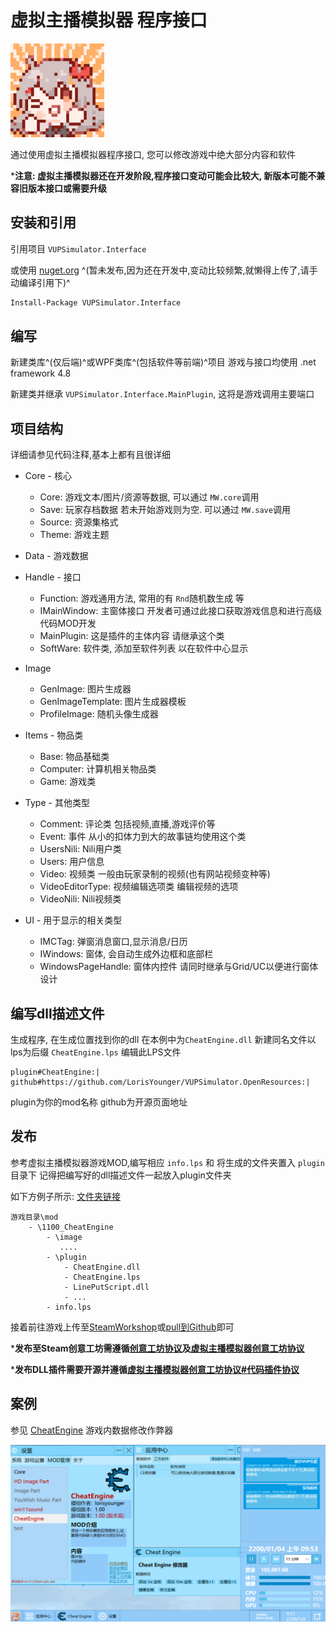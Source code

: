 # 虚拟主播模拟器 程序接口
<img src="VUPSimulator.png" height="150px" />

通过使用虚拟主播模拟器程序接口, 您可以修改游戏中绝大部分内容和软件

***注意: 虚拟主播模拟器还在开发阶段,程序接口变动可能会比较大, 新版本可能不兼容旧版本接口或需要升级**

## 安装和引用

引用项目 `VUPSimulator.Interface`

或使用 [nuget.org](https://www.nuget.org/packages/VUPSimulator.Interface/) ^(暂未发布,因为还在开发中,变动比较频繁,就懒得上传了,请手动编译引用下)^

```bash
Install-Package VUPSimulator.Interface
```

## 编写

新建类库^(仅后端)^或WPF类库^(包括软件等前端)^项目
游戏与接口均使用 .net framework 4.8

新建类并继承 `VUPSimulator.Interface.MainPlugin`, 这将是游戏调用主要端口

## 项目结构

详细请参见代码注释,基本上都有且很详细

* Core - 核心
  * Core: 游戏文本/图片/资源等数据, 可以通过 `MW.core`调用
  * Save: 玩家存档数据 若未开始游戏则为空. 可以通过 `MW.save`调用
  * Source: 资源集格式
  * Theme: 游戏主题
* Data - 游戏数据
* Handle - 接口
  * Function: 游戏通用方法, 常用的有 `Rnd`随机数生成 等
  * IMainWindow: 主窗体接口 开发者可通过此接口获取游戏信息和进行高级代码MOD开发
  * MainPlugin: 这是插件的主体内容 请继承这个类
  * SoftWare: 软件类, 添加至软件列表 以在软件中心显示
* Image
  * GenImage: 图片生成器
  * GenImageTemplate: 图片生成器模板
  * ProfileImage: 随机头像生成器

* Items - 物品类
  * Base: 物品基础类
  * Computer: 计算机相关物品类
  * Game: 游戏类
* Type - 其他类型
  * Comment: 评论类 包括视频,直播,游戏评价等
  * Event: 事件 从小的扣体力到大的故事链均使用这个类
  * UsersNili: Nili用户类
  * Users: 用户信息
  * Video: 视频类 一般由玩家录制的视频(也有网站视频变种等)
  * VideoEditorType: 视频编辑选项类 编辑视频的选项
  * VideoNili: Nili视频类
* UI - 用于显示的相关类型
  * IMCTag: 弹窗消息窗口,显示消息/日历
  * IWindows: 窗体, 会自动生成外边框和底部栏
  * WindowsPageHandle: 窗体内控件 请同时继承与Grid/UC以便进行窗体设计

## 编写dll描述文件

生成程序, 在生成位置找到你的dll 在本例中为`CheatEngine.dll`
新建同名文件以lps为后缀 `CheatEngine.lps`
编辑此LPS文件

```lps
plugin#CheatEngine:|
github#https://github.com/LorisYounger/VUPSimulator.OpenResources:|
```

plugin为你的mod名称
github为开源页面地址

## 发布

参考虚拟主播模拟器游戏MOD,编写相应 `info.lps` 和 将生成的文件夹置入 `plugin`目录下
记得把编写好的dll描述文件一起放入plugin文件夹

如下方例子所示: [文件夹链接](https://github.com/LorisYounger/VUPSimulator.OpenResources/tree/main/VUPSimulator.Interface.Demo/1100_CheatEngine)

```
游戏目录\mod
	- \1100_CheatEngine
		- \image
		   ....
		- \plugin
			- CheatEngine.dll
			- CheatEngine.lps
			- LinePutScript.dll
			- ...
		- info.lps
```

接着前往游戏上传至[SteamWorkshop](https://steamcommunity.com/app/1352140/workshop/)或[pull到Github](https://github.com/LorisYounger/VUPSimulator.WorkShop)即可

***发布至Steam创意工坊需遵循[创意工坊协议]()及[虚拟主播模拟器创意工坊协议]()**

***发布DLL插件需要开源并遵循[虚拟主播模拟器创意工坊协议#代码插件协议]()**

## 案例

参见 [CheatEngine](https://github.com/LorisYounger/VUPSimulator.OpenResources/tree/main/VUPSimulator.Interface.Demo) 游戏内数据修改作弊器

![image-20220708233151685](README.assets/image-20220708233151685.png)
